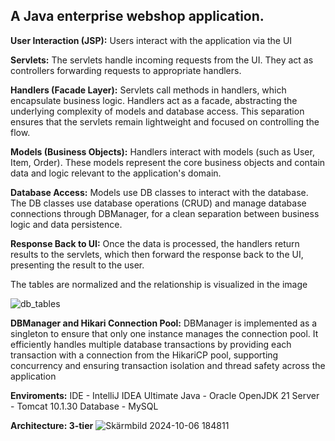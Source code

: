 ## A Java enterprise webshop application.

**User Interaction (JSP):**
Users interact with the application via the UI

**Servlets:**
The servlets handle incoming requests from the UI. They act as controllers forwarding requests to appropriate handlers.

**Handlers (Facade Layer):**
Servlets call methods in handlers, which encapsulate business logic. Handlers act as a facade, abstracting the underlying complexity of models and database access. This separation ensures that the servlets remain lightweight and focused on controlling the flow.

**Models (Business Objects):**
Handlers interact with models (such as User, Item, Order). These models represent the core business objects and contain data and logic relevant to the application's domain.

**Database Access:**
Models use DB classes to interact with the database. The DB classes use database operations (CRUD) and manage database connections through DBManager, for a clean separation between business logic and data persistence. 

**Response Back to UI:**
Once the data is processed, the handlers return results to the servlets, which then forward the response back to the UI, presenting the result to the user.

The tables are normalized and the relationship is visualized in the image

![db_tables](https://github.com/user-attachments/assets/b941f3d2-9c94-4de4-be0f-d48cf536d2c1)


**DBManager and Hikari Connection Pool:** 
DBManager is implemented as a singleton to ensure that only one instance manages the connection pool. It efficiently handles multiple database transactions by providing each transaction with a connection from the HikariCP pool, supporting concurrency and ensuring transaction isolation and thread safety across the application

**Enviroments:**
IDE - IntelliJ IDEA Ultimate
Java - Oracle OpenJDK 21
Server - Tomcat 10.1.30
Database - MySQL    



**Architecture: 3-tier**
![Skärmbild 2024-10-06 184811](https://github.com/user-attachments/assets/ce112a60-9112-49bd-b81e-fea9e08f875f)


